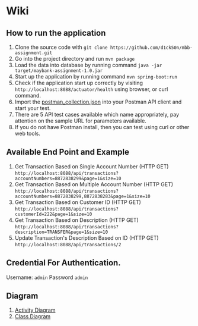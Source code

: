 
# Wiki
## How to run the application
1. Clone the source code with `git clone https://github.com/d1ck50n/mbb-assignment.git`
2. Go into the project directory and run `mvn package`
3. Load the data into database by running command `java -jar target/maybank-assignment-1.0.jar`
4. Start up the application by running command `mvn spring-boot:run`
5. Check if the application start up correctly by visiting `http://localhost:8088/actuator/health` using browser, or curl command.
6. Import the [postman_collection.json](https://github.com/d1ck50n/mbb-assignment/blob/main/postman_collection.json) into your Postman API client and start your test.
7. There are 5 API test cases available which name appropriately, pay attention on the sample URL for parameters available.
8. If you do not have Postman install, then you can test using curl or other web tools. 
 
## Available End Point and Example
1. Get Transaction Based on Single Account Number (HTTP GET) `http://localhost:8088/api/transactions?accountNumbers=8872838299&page=1&size=10`
2. Get Transaction Based on Multiple Account Number (HTTP GET) `http://localhost:8088/api/transactions?accountNumbers=8872838299,8872838283&page=1&size=10`
3. Get Transaction Based on Customer ID (HTTP GET) `http://localhost:8088/api/transactions?customerId=222&page=1&size=10`
4. Get Transaction Based on Description (HTTP GET) `http://localhost:8088/api/transactions?description=TRANSFER&page=1&size=10`
5. Update Transaction's Description Based on ID (HTTP GET) `http://localhost:8088/api/transactions/2`

## Credential For Authentication.
Username: `admin`
Password `admin`

## Diagram
1. [Activity Diagram](https://github.com/d1ck50n/mbb-assignment/tree/main/diagram/activity)
2. [Class Diagram](https://github.com/d1ck50n/mbb-assignment/tree/main/diagram/class) 